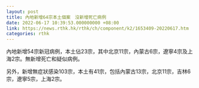 ```yaml
---
layout: post
title: 內地新增64宗本土個案　沒新增死亡病例
date: 2022-06-17 10:39:53.000000000 +08:00
link: https://news.rthk.hk/rthk/ch/component/k2/1653409-20220617.htm
categories: rthk
---
```


內地新增54宗新冠病例，本土佔23宗，其中北京11宗，內蒙古6宗，遼寧4宗及上海2宗。無新增死亡和疑似病例。

另外，新增無症狀感染103宗，本土有41宗，包括內蒙古13宗，北京11宗，吉林6宗，遼寧5宗，上海2宗。
